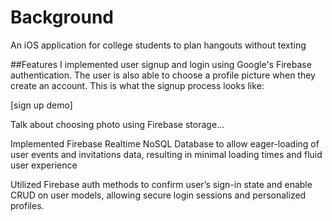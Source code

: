 # Background
An iOS application for college students to plan hangouts without texting

##Features
I implemented user signup and login using Google's Firebase authentication. The user is also able to choose a profile picture when they create an account.
This is what the signup process looks like:

[sign up demo]


Talk about choosing photo using Firebase storage...

Implemented Firebase Realtime NoSQL Database to allow eager-loading of user events and invitations data, resulting in minimal loading times and fluid user experience

Utilized Firebase auth methods to confirm user’s sign-in state and enable CRUD on user models, allowing secure login sessions and personalized profiles.
